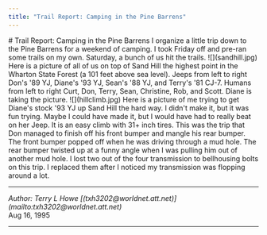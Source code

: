 ```yaml
---
title: "Trail Report: Camping in the Pine Barrens"
---
```


<TITLE>Trail Report: Camping in the Pine Barrens</TITLE>
# Trail Report: Camping in the Pine Barrens
I organize a little trip down to the Pine Barrens for a weekend
of camping.  I took Friday off and pre-ran some trails on my
own.  Saturday, a bunch of us hit the trails.
![](sandhill.jpg)
Here is a picture of all of us on top of Sand Hill the highest
point in the Wharton State Forest (a 101 feet above sea level).
Jeeps from left to right Don's '89 YJ, Diane's '93 YJ, Sean's '88 YJ,
and Terry's '81 CJ-7.  Humans from left to right Curt, Don, Terry,
Sean, Christine, Rob, and Scott.  Diane is taking the picture.
![](hillclimb.jpg)
Here is a picture of me trying to get Diane's stock '93 YJ up
Sand Hill the hard way.  I didn't make it, but it was fun trying.
Maybe I could have made it, but I would have had to really beat on
her Jeep.  It is an easy climb with 31+ inch tires.
This was the trip that Don managed to finish off his front bumper
and mangle his rear bumper.  The front bumper popped off when he
was driving through a mud hole.  The rear bumper twisted up at
a funny angle when I was pulling him out of another mud hole.
I lost two out of the four transmission to bellhousing bolts on
this trip.  I replaced them after I noticed my transmission was
flopping around a lot.
<HR>
<ADDRESS>
Author: Terry L Howe [(txh3202@worldnet.att.net)](mailto:txh3202@worldnet.att.net)
</ADDRESS>
Aug 16, 1995
<HR>